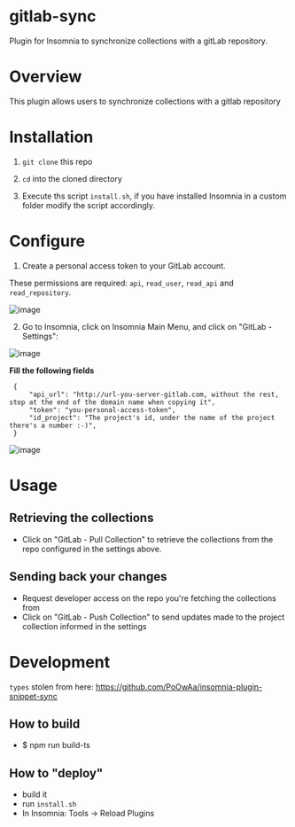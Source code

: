 # gitlab-sync

Plugin for Insomnia to synchronize collections with a gitLab repository.

# Overview 

This plugin allows users to synchronize collections with a gitlab repository

# Installation

1. `git clone` this repo


2. `cd` into the cloned directory


3. Execute ths script `install.sh`, if you have installed Insomnia in a custom folder
modify the script accordingly.

# Configure

1. Create a personal access token to your GitLab account.
   
These permissions are required: `api`, `read_user`, `read_api` and `read_repository`.
   
   ![image](https://user-images.githubusercontent.com/10922392/117333905-cd115480-ae6f-11eb-8b54-689252846e8b.png)

2. Go to Insomnia, click on Insomnia Main Menu, and click on "GitLab - Settings":
   
  ![image](https://user-images.githubusercontent.com/10922392/117336023-267a8300-ae72-11eb-8982-efecdd532818.png)

   **Fill the following fields**

   ```
    {
        "api_url": "http://url-you-server-gitlab.com, without the rest, stop at the end of the domain name when copying it", 
        "token": "you-personal-access-token", 
        "id_project": "The project's id, under the name of the project there's a number :-)",
    }
   ```
   
   ![image](https://user-images.githubusercontent.com/10922392/117334413-5aed3f80-ae70-11eb-89ac-5c69998b24d4.png)

# Usage

## Retrieving the collections

* Click on "GitLab - Pull Collection" to retrieve the collections from the repo configured in the settings above.
  
## Sending back your changes

* Request developer access on the repo you're fetching the collections from
* Click on "GitLab - Push Collection" to send updates made to the project collection informed in the settings
  
# Development

`types` stolen from here: https://github.com/PoOwAa/insomnia-plugin-snippet-sync

## How to build

- $ npm run build-ts

## How to "deploy"

- build it
- run `install.sh`
- In Insomnia: Tools -> Reload Plugins
